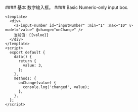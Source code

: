 <cn>
#### 基本
数字输入框。
</cn>

<us>
#### Basic
Numeric-only input box.
</us>

```tpl
<template>
  <div>
    <a-input-number id="inputNumber" :min="1" :max="10" v-model="value" @change="onChange" />
    当前值：{{value}}
  </div>
</template>
<script>
  export default {
    data() {
      return {
        value: 3,
      };
    },
    methods: {
      onChange(value) {
        console.log('changed', value);
      },
    },
  };
</script>
```
